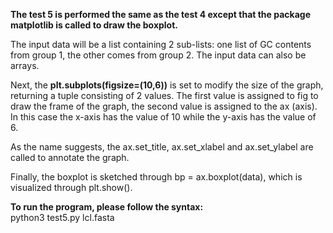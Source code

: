 **The test 5 is performed the same as the test 4 except that the package matplotlib is called to draw the boxplot. <br />**

The input data will be a list containing 2 sub-lists: one list of GC contents from group 1, the other comes from group 2. The input data can also be arrays. <br />

Next, the **plt.subplots(figsize=(10,6))** is set to modify the size of the graph, returning a tuple consisting of 2 values. The first value is assigned to fig to draw the frame of the graph, the second value is assigned to the ax (axis). In this case the x-axis has the value of 10 while the y-axis has the value of 6. <br />

As the name suggests, the ax.set_title, ax.set_xlabel and ax.set_ylabel are called to annotate the graph. <br />

Finally, the boxplot is sketched through bp = ax.boxplot(data), which is visualized through plt.show(). <br /> 

**To run the program, please follow the syntax: <br />**
python3 test5.py lcl.fasta
